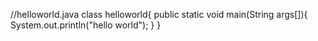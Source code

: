 //helloworld.java
class helloworld{
  public static void main(String args[]){
    System.out.println("hello world");
  }
}
